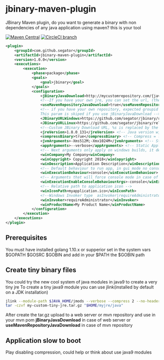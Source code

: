 # jbinary-maven-plugin
JBinary Maven plugin, do you want to generate a binary with non dependencies of any java application using maven? this is your tool

[![Maven Central](https://maven-badges.herokuapp.com/maven-central/com.github.segator/jbinary-maven-plugin/badge.svg)](https://maven-badges.herokuapp.com/maven-central/com.github.segator/jbinary-maven-plugin) [![CircleCI branch](https://img.shields.io/circleci/project/github/segator/jbinary-maven-plugin/master.svg)](https://circleci.com/gh/segator)

```xml
<plugin>
    <groupId>com.github.segator</groupId>
    <artifactId>jbinary-maven-plugin</artifactId>
    <version>1.0.0</version>
    <executions>
        <execution>
            <phase>package</phase>
            <goals>
                <goal>jbinary</goal>
            </goals>
            <configuration>
                <jBinaryJavaDownload>http://mycustomrepository.com/{javaType}/{javaVersion}/{javaType}-{javaVersion}-{platform}{architecture}.tgz</jBinaryJavaDownload>
                <!--If you have your own jre, you can set the url, (the tar.gz file must jave a folder /java inside and jre content inside -->
                <useMavenRepositoryJavaDownload>true</useMavenRepositoryJavaDownload>
                <!-- if you have your own repository, expected groupid com.oracle.java, artifact jre|jdk by default is downloaded from here https://artifacts.alfresco.com/nexus
                This param is skiped if you use jBinaryJavaDownload -->
                <JBinaryURLWindows>https://github.com/segator/jbinary/releases/download/%s/windows_amd64_jbinary_%s.exe</JBinaryURLWindows>
                <JBinaryURLLinux>https://github.com/segator/jbinary/releases/download/%s/linux_amd64_jbinary_%s</JBinaryURLLinux> 
                <!--Custom JBinary Download URL, %s is replaced by the Jbinary Version -->
                <jreVersion>1.8.0_131</jreVersion> <!-- Java version will be embeded to generated executable -->
                <compressBinary>true</compressBinary> <!-- Compress = less binary size, uncompress faster boot-->
                <jvmArguments>-Xms512M;-Xmx1024M</jvmArguments> <!-- Static JVM Arguments you want to be used by generated binary -->
                <appArguments>--verbose</appArguments> <!-- Static Applicaiton arguments you want to be used by generated binary -->
                <!-- Next arguments only apply on windows builds, it defines executable metadata -->
                <winCompany>My Company<winCompany>
                <winCopyright> Copyright 2018</winCopyright>
                <winDescription>Application Description</winDescription>
                <!-- Default behaviour to run app, in gui mode no console is shown but you can't execute by console or capture stdout, (console|gui) default(console) -->
                <winExecutionBehaviour>console</winExecutionBehaviour>
                <!-- Arguments that will force console mode in case of default behaviour gui, default (-console;-terminal) -->
                <winExecutionEnableConsoleBehaviourArgs>-console</winExecutionEnableConsoleBehaviourArgs>
                <!-- Relative path to application icon -->
                <winIconPath>myapplication.ico</winIconPath>
                <!--Windows Invoker type  asInvoker|requireAdministrator default(asInvoker) -->
                <winInvoker>requireAdministrator</winInvoker>                
                <winProductName>My Product Name</winProductName>
            </configuration>
        </execution>
    </executions>
</plugin>
```

## Prerequisites
You must have installed golang 1.10.x or supperior
set in the system vars $GOPATH $GOSRC $GOBIN
and add in your $PATH the $GOBIN path

## Create tiny binary files
You could try the new cool system of java modules in java9 to create a very tiny jre
To create a tiny java9 module you can use jlink(installed by default on a JDK installation)
```bash
jlink --module-path $JAVA_HOME/jmods --verbose --compress 2 --no-header-files --output  "$HOME/myjre/java" --add-modules java.base,java.rmi,java.xml,java.desktop,java.sql
tar -czvf my-custom-tiny-jre.tar.gz "$HOME/myjre/java"
```
After create the tar.gz upload to a web server or mvn repository and use in your mvn pom
**jBinaryJavaDownload** in case of web server or **useMavenRepositoryJavaDownload** in case of mvn repository

## Application slow to boot
Play disabling compression, could help or think about use java9 modules